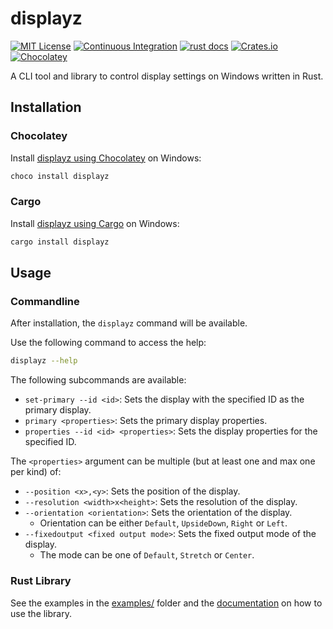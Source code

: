 # displayz

[![MIT License](https://img.shields.io/crates/l/displayz)](https://choosealicense.com/licenses/mit/) [![Continuous Integration](https://github.com/michidk/displayz/actions/workflows/ci.yaml/badge.svg)](https://github.com/michidk/displayz/actions/workflows/ci.yaml) [![rust docs](https://docs.rs/displayz/badge.svg)](https://docs.rs/displayz/latest/displayz/) [![Crates.io](https://img.shields.io/crates/v/displayz)](https://crates.io/crates/displayz)
[![Chocolatey](https://img.shields.io/chocolatey/v/displayz?include_prereleases)](https://community.chocolatey.org/packages/displayz)

A CLI tool and library to control display settings on Windows written in Rust.

## Installation

### Chocolatey

Install [displayz using Chocolatey](https://community.chocolatey.org/packages/displayz) on Windows:

```sh
choco install displayz
```

### Cargo

Install [displayz using Cargo](https://crates.io/displayz) on Windows:

```sh
cargo install displayz
```

## Usage

### Commandline

After installation, the `displayz` command will be available.

Use the following command to access the help:

```sh
displayz --help
```

The following subcommands are available:

- `set-primary --id <id>`: Sets the display with the specified ID as the primary display.
- `primary <properties>`: Sets the primary display properties.
- `properties --id <id> <properties>`: Sets the display properties for the specified ID.

The `<properties>` argument can be multiple (but at least one and max one per kind) of:

- `--position <x>,<y>`: Sets the position of the display.
- `--resolution <width>x<height>`: Sets the resolution of the display.
- `--orientation <orientation>`: Sets the orientation of the display.
  - Orientation can be either `Default`, `UpsideDown`, `Right` or `Left`.
- `--fixedoutput <fixed output mode>`: Sets the fixed output mode of the display.
  - The mode can be one of `Default`, `Stretch` or `Center`.

### Rust Library

See the examples in the [examples/](examples/) folder and the [documentation](https://docs.rs/displayz/latest/displayz/) on how to use the library.
